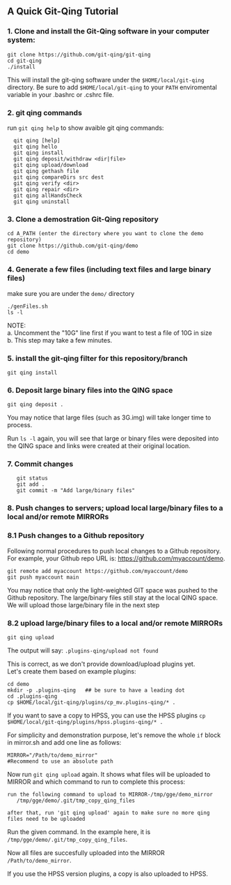 ## A Quick Git-Qing Tutorial

### 1. Clone and install the Git-Qing software in your computer system:
```
git clone https://github.com/git-qing/git-qing
cd git-qing
./install
```
This will install the git-qing software under the `$HOME/local/git-qing` directory.
Be sure to add `$HOME/local/git-qing` to your `PATH` enviromental variable in your .bashrc or .cshrc file.

### 2. git qing commands
run `git qing help` to show avaible git qing commands:
```
  qit qing [help]
  git qing hello
  git qing install
  git qing deposit/withdraw <dir|file>
  git qing upload/download
  git qing gethash file
  git qing compareDirs src dest
  git qing verify <dir>
  git qing repair <dir>
  git qing allHandsCheck
  git qing uninstall
```

### 3. Clone a demostration Git-Qing repository
```
cd A_PATH (enter the directory where you want to clone the demo repository)
git clone https://github.com/git-qing/demo
cd demo
```

### 4. Generate a few files (including text files and large binary files)
make sure you are under the `demo/` directory
```
./genFiles.sh  
ls -l
```
NOTE:   
a. Uncomment the "10G" line first if you want to test a file of 10G in size  
b. This step may take a few minutes. 


### 5. install the git-qing filter for this repository/branch
`git qing install`

### 6. Deposit large binary files into the QING space
`git qing deposit .`
 
You may notice that large files (such as 3G.img) will take longer time to process.  

Run `ls -l` again, you will see that large or binary files were deposited into the QING space and links were created at their original location.

### 7. Commit changes
```
   git status
   git add .
   git commit -m "Add large/binary files"
```

### 8. Push changes to servers; upload local large/binary files to a local and/or remote MIRRORs
### 8.1 Push changes to a Github repository

Following normal procedures to push local changes to a Github repository. For example, your Github repo URL is: https://github.com/myaccount/demo.
```
git remote add myaccount https://github.com/myaccount/demo
git push myaccount main
```
You may notice that only the light-weighted GIT space was pushed to the Github repository. The large/binary files still stay at the local QING space. We will upload those large/binary file in the next step

### 8.2 upload large/binary files to a local and/or remote MIRRORs
```
git qing upload
```
The output will say: `.plugins-qing/upload not found`

This is correct, as we don't provide download/upload plugins yet.   
Let's create them based on example plugins:  
```
cd demo
mkdir -p .plugins-qing   ## be sure to have a leading dot
cd .plugins-qing
cp $HOME/local/git-qing/plugins/cp_mv.plugins-qing/* .
```     
If you want to save a copy to HPSS, you can use the HPSS plugins
`cp $HOME/local/git-qing/plugins/hpss.plugins-qing/* .`

For simplicity and demonstration purpose, let's remove the whole `if` block in mirror.sh and add one line as follows:     
```
MIRROR="/Path/to/demo_mirror" 
#Recommend to use an absolute path
```  

Now run `git qing upload` again.
It shows what files will be uploaded to MIRROR and which command to run to complete this process:
```
run the following command to upload to MIRROR-/tmp/gge/demo_mirror
   /tmp/gge/demo/.git/tmp_copy_qing_files

after that, run 'git qing upload' again to make sure no more qing files need to be uploaded
```

Run the given command. In the example here, it is `/tmp/gge/demo/.git/tmp_copy_qing_files`.

Now all files are succesfully uploaded into the MIRROR `/Path/to/demo_mirror`.       

If you use the HPSS version plugins, a copy is also uploaded to HPSS.





